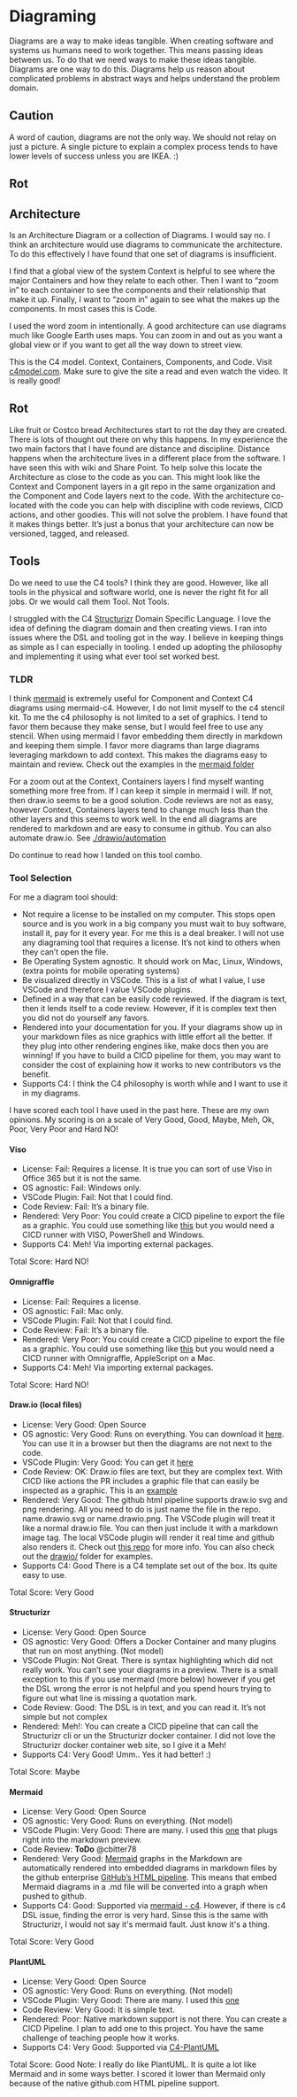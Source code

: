 # Diagraming

Diagrams are a way to make ideas tangible.  When creating software and systems us humans need to work together.  This means passing ideas between us.  To do that we need ways to make these ideas tangible.  Diagrams are one way to do this.  Diagrams help us reason about complicated problems in abstract ways and helps understand the problem domain.

## Caution

A word of caution, diagrams are not the only way.  We should not relay on just a picture.  A single picture to explain a complex process tends to have lower levels of success unless you are IKEA. :)


## Rot

## Architecture 

Is an Architecture Diagram or a collection of Diagrams.  I would say no.  I think an architecture would use diagrams to communicate the architecture.  To do this effectively I have found that one set of diagrams is insufficient.

I find that a global view of the system Context is helpful to see where the major Containers and how they relate to each other. Then I want to “zoom in” to each container to see the components and their relationship that make it up. Finally, I want to “zoom in” again to see what the makes up the components. In most cases this is Code.

I used the word zoom in intentionally.   A good architecture can use diagrams much like Google Earth uses maps.  You can zoom in and out as you want a global view or if you want to get all the way down to street view.

This is the C4 model. Context, Containers, Components, and Code.  Visit [c4model.com](https://c4model.com/).  Make sure to give the site a read and even watch the video.  It is really good!

## Rot

Like fruit or Costco bread Architectures start to rot the day they are created.  There is lots of thought out there on why this happens.  In my experience the two main factors that I have found are distance and discipline.   Distance happens when the architecture lives in a different place from the software.  I have seen this with wiki and Share Point.  To help solve this locate the Architecture as close to the code as you can.  This might look like the Context and Component layers in a git repo in the same organization and the Component and Code layers next to the code.  With the architecture co-located with the code you can help with discipline with code reviews, CICD actions, and other goodies.  This will not solve the problem.  I have found that it makes things better.  It’s just a bonus that your architecture can now be versioned, tagged, and released.

## Tools

Do we need to use the C4 tools?  I think they are good.  However, like all tools in the physical and software world, one is never the right fit for all jobs.  Or we would call them Tool.  Not Tools.

I struggled with the C4 [Structurizr](https://structurizr.com/) Domain Specific Language.  I love the idea of defining the diagram domain and then creating views.  I ran into issues where the DSL and tooling got in the way.  I believe in keeping things as simple as I can especially in tooling.  I ended up adopting the philosophy and implementing it using what ever tool set worked best.

### TLDR

I think [mermaid](#mermaid) is extremely useful for Component and Context C4 diagrams using mermaid-c4.  However, I do not limit myself to the c4 stencil kit.  To me the c4 philosophy is not limited to a set of graphics.  I tend to favor them because they make sense, but I would feel free to use any stencil.  When using mermaid I favor embedding them directly in markdown and keeping them simple.  I favor more diagrams than large diagrams leveraging markdown to add context.   This makes the diagrams easy to maintain and review.  Check out the examples in the [mermaid folder](./mermaid/)

For a zoom out at the Context, Containers layers I find myself wanting something more free from.  If I can keep it simple in mermaid I will.  If not, then draw.io seems to be a good solution.   Code reviews are not as easy, however Context, Containers layers tend to change much less than the other layers and this seems to work well.   In the end all diagrams are rendered to markdown and are easy to consume in github.  You can also automate draw.io.  See [./drawio/automation](./drawio/automation/README.md)

Do continue to read how I landed on this tool combo.

### Tool Selection

For me a diagram tool should:


- Not require a license to be installed on my computer.  This stops open source and is you work in a big company you must wait to buy software, install it, pay for it every year.  For me this is a deal breaker.  I will not use any diagraming tool that requires a license.  It’s not kind to others when they can’t open the file.
- Be Operating System agnostic.  It should work on Mac, Linux, Windows, (extra points for mobile operating systems)
- Be visualized directly in VSCode.  This is a list of what I value, I use VSCode and therefore I value VSCode plugins.
- Defined in a way that can be easily code reviewed.  If the diagram is text, then it lends itself to a code review.  However, if it is complex text then you did not do yourself any favors.
- Rendered into your documentation for you.   If your diagrams show up in your markdown files as nice graphics with little effort all the better.  If they plug into other rendering engines like, make docs then you are winning! If you have to build a CICD pipeline for them, you may want to consider the cost of explaining how it works to new contributors vs the benefit.
- Supports C4: I think the C4 philosophy is worth while and I want to use it in my diagrams.

I have scored each tool I have used in the past here.   These are my own opinions.  My scoring is on a scale of Very Good, Good, Maybe, Meh, Ok, Poor, Very Poor and Hard NO!

#### Viso

- License:  Fail: Requires a license. It is true you can sort of use Viso in Office 365 but it is not the same.
- OS agnostic: Fail: Windows only.
- VSCode Plugin: Fail:  Not that I could find.
- Code Review: Fail:  It’s a binary file.
- Rendered: Very Poor: You could create a CICD pipeline to export the file as a graphic.  You could use something like [this](https://gist.github.com/mjul/5212271) but you would need a CICD runner with VISO, PowerShell and Windows.
- Supports C4: Meh!  Via importing external packages.

Total Score: Hard NO!


#### Omnigraffle

- License:  Fail: Requires a license.
- OS agnostic: Fail: Mac only.
- VSCode Plugin: Fail:  Not that I could find.
- Code Review: Fail:  It’s a binary file.
- Rendered: Very Poor: You could create a CICD pipeline to export the file as a graphic.  You could use something like [this](https://github.com/fikovnik/omnigraffle-export/blob/master/README.md) but you would need a CICD runner with Omnigraffle, AppleScript on a Mac.
- Supports C4: Meh!  Via importing external packages.

Total Score: Hard NO!

#### Draw.io (local files)

- License:  Very Good:  Open Source
- OS agnostic: Very Good: Runs on everything.  You can download it [here](https://github.com/jgraph/drawio-desktop/releases).  You can use it in a browser but then the diagrams are not next to the code.
- VSCode Plugin: Very Good: You can get it [here](https://marketplace.visualstudio.com/items?itemName=hediet.vscode-drawio)
- Code Review: OK: Draw.io files are text, but they are complex text.  With CICD like actions the PR includes a graphic file that can easily be inspected as a graphic.   This is an [example](https://github.com/cbitter78/diagraming/pull/1)
- Rendered: Very Good: The github html pipeline supports draw.io svg and png rendering.  All you need to do is just name the file in the repo. name.drawio.svg or name.drawio.png.   The VSCode plugin will treat it like a normal draw.io file.   You can then just include it with a markdown image tag.   The local VSCode plugin will render it real time and github also renders it.  Check out [this repo](https://github.com/philip-gai/github-drawio-demo) for more info.  You can also check out the [drawio/](./drawio/) folder for examples.
- Supports C4: Good  There is a C4 template set out of the box.  Its quite easy to use.

Total Score: Very Good

#### Structurizr

- License:  Very Good:  Open Source
- OS agnostic: Very Good:  Offers a Docker Container and many plugins that run on most anything. (Not model)
- VSCode Plugin: Not Great.  There is syntax highlighting which did not really work.  You can’t see your diagrams in a preview.  There is a small exception to this if you use mermaid (more below) however if you get the DSL wrong the error is not helpful and you spend hours trying to figure out what line is missing a quotation mark.
- Code Review: Good:  The DSL is in text, and you can read it.  It’s not simple but not complex
- Rendered: Meh!: You can create a CICD pipeline that can call the Structurizr cli or un the Structurizr docker container.  I did not love the Structurizr docker container web site, so I give it a Meh!
- Supports C4: Very Good!  Umm.. Yes it had better!  :)

Total Score: Maybe

#### Mermaid

- License:  Very Good:  Open Source
- OS agnostic: Very Good: Runs on everything. (Not model)
- VSCode Plugin: Very Good:  There are many.  I used this [one](https://marketplace.visualstudio.com/items?itemName=bierner.markdown-mermaid) that plugs right into the markdown preview.
- Code Review: **ToDo** @cbitter78
- Rendered: Very Good: [Mermaid](https://mermaid.js.org/intro/) graphs in the Markdown are automatically rendered into embedded diagrams in markdown files by the github enterprise [GitHub’s HTML pipeline](https://github.blog/2022-02-14-include-diagrams-markdown-files-mermaid/).  This means that embed Mermaid diagrams in a .md file will be converted into a graph when pushed to github.
- Supports C4: Good: Supported via [mermaid - c4](https://mermaid.js.org/syntax/c4c.html).  However, if there is c4 DSL issue, finding the error is very hard.  Sinse this is the same with Structurizr, I would not say it's mermaid fault.  Just know it's a thing.

Total Score: Very Good

#### PlantUML

- License:  Very Good:  Open Source
- OS agnostic: Very Good: Runs on everything. (Not model)
- VSCode Plugin: Very Good:  There are many.  I used this [one](https://marketplace.visualstudio.com/items?itemName=jebbs.plantuml)
- Code Review: Very Good: It is simple text.
- Rendered: Poor: Native markdown support is not there. You can create a CICD Pipeline.  I plan to add one to this project.  You have the same challenge of teaching people how it works.
- Supports C4: Very Good: Supported via [C4-PlantUML](https://github.com/plantuml-stdlib/C4-PlantUML)

Total Score: Good
Note: I really do like PlantUML.  It is quite a lot like Mermaid and in some ways better.  I scored it lower than Mermaid only because of the native github.com HTML pipeline support.
